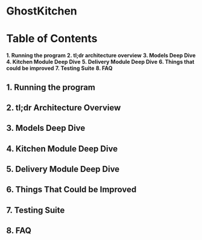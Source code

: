 # GhostKitchen

# Table of Contents

**1. Running the program**
**2. tl;dr architecture overview**
**3. Models Deep Dive**
**4. Kitchen Module Deep Dive**
**5. Delivery Module Deep Dive**
**6. Things that could be improved**
**7. Testing Suite**
**8. FAQ**


## 1. Running the program

## 2. tl;dr Architecture Overview

## 3. Models Deep Dive

## 4. Kitchen Module Deep Dive

## 5. Delivery Module Deep Dive

## 6. Things That Could be Improved

## 7. Testing Suite

## 8. FAQ

